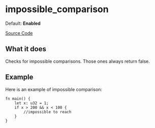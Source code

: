 # impossible_comparison

Default: **Enabled**

[Source Code](https://github.com/software-mansion/cairo-lint/tree/main/src/lints/double_comparison.rs#L38)

## What it does

Checks for impossible comparisons. Those ones always return false.

## Example

Here is an example of impossible comparison:

```cairo
fn main() {
    let x: u32 = 1;
    if x > 200 && x < 100 {
        //impossible to reach
    }
}
```
